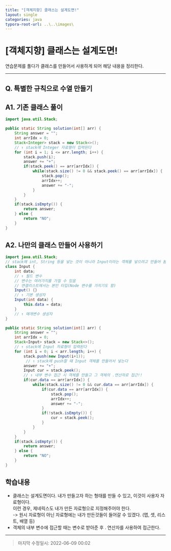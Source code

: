 ```yaml
---
title: "[객체지향] 클래스는 설계도면!"
layout: single
categories: java
typora-root-url: ..\..\images\
---
```


# [객체지향] 클래스는 설계도면!

연습문제를 풀다가 클래스를 만들어서 사용하게 되어 해당 내용을 정리한다.

------

## Q. 특별한 규칙으로 수열 만들기

## A1. 기존 클래스 풀이

```java
import java.util.Stack;

public static String solution(int[] arr) {
    String answer = "";
    int arrIdx = 0;
    Stack<Integer> stack = new Stack<>();
    // ↑ stack에 Integer 자료형이 입력된다
    for (int i = 1; i <= arr.length; i++) {
        stack.push(i);
        answer += "+";
        if(stack.peek() == arr[arrIdx]) {
            while(stack.size() != 0 && stack.peek() == arr[arrIdx]) {
                stack.pop();
                arrIdx++;
                answer += "-";
            }
        }
    }
    if(stack.isEmpty()) {
        return answer;
    } else {
        return "NO";
    }
}
```



## A2. 나만의 클래스 만들어 사용하기

```java
import java.util.Stack;
// stack에 int, String 등을 넣는 것이 아니라 Input이라는 객체를 넣으려고 만들어 봄.
class Input {
    int data; 
    // ↑ 필드 변수
    // 변수는 여러가지를 가질 수 있음
    // 연결리스트에서는 본인 타입(Node 변수를 가지기도 함)
    Input() {}
    // ↑ 기본 생성자
    Input(int data) {
        this.data = data;
    }
    // ↑ 매개변수 생성자
}

public static String solution(int[] arr) {
    String answer = "";
    int arrIdx = 0;
    Stack<Input> stack = new Stack<>(); 
    // ↑ stack에 Input 자료형이 입력된다
    for (int i = 0; i < arr.length; i++) {
        stack.push(new Input(i+1));
         // ↑ stack에 push할 때 Input 객체를 만들어서 넣는다
        answer += "+";
        Input cur = stack.peek(); 
        // ↑ 내부 변수 접근 시 객체를 만들고 그 객체의 .연산자로 접근!!
        if(cur.data == arr[arrIdx]) {
            while(stack.size() != 0 && cur.data == arr[arrIdx]) {
                if(cur.data == arr[arrIdx]) {
                    stack.pop();
                    arrIdx++;
                    answer += "-";
                }
                if(!stack.isEmpty()) {
                    cur = stack.peek();
                }
            }
        }
    }
    if(stack.isEmpty()) {
        return answer;
    } else {
        return "NO";
    }
}
```



## 학습내용

- 클래스는 설계도면이다. 내가 만들고자 하는 형태를 만들 수 있고, 이것이 사용자 자료형이다. <br>이런 경우,  제네릭스도 내가 만든 자료형으로 지정해주어야 한다. <br>-> 원시 자료형이 아닌 자료형에는 내가 만든것들이 들어갈 수 있겠다. (맵, 셋, 리스트, 배열 등)
- 객체의 내부 변수에 접근할 때는 변수로 받아준 후 . 연산자를 사용하여 접근한다.



------

> 마지막 수정일시: 2022-06-09 00:02